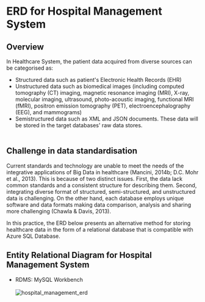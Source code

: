 # ERD for Hospital Management System

## Overview
In Healthcare System, the patient data acquired from diverse sources can be categorised as:
- Structured data such as patient's Electronic Health Records (EHR)
- Unstructured data such as biomedical images (including computed tomography (CT) imaging, magnetic resonance imaging (MRI), X-ray, molecular imaging, ultrasound, photo-acoustic imaging, functional MRI (fMRI), positron emission tomography (PET), electroencephalography (EEG), and mammograms)
- Semistructured data such as XML and JSON documents. 
These data will be stored in the target databases' raw data stores.
<br/><br/>

## Challenge in data standardisation
Current standards and technology are unable to meet the needs of the integrative applications of Big Data in healthcare (Mancini, 2014b; D.C. Mohr et al., 2013). This is because of two distinct issues. First, the data lack common standards and a consistent structure for describing them. Second, integrating diverse format of structured, semi-structured, and unstructured data is challenging. On the other hand, each database employs unique software and data formats making data comparison, analysis and sharing more challenging (Chawla & Davis, 2013).

In this practice, the ERD below presents an alternative method for storing healthcare data in the form of a relational database that is compatible with Azure SQL Database.

## Entity Relational Diagram for Hospital Management System
- RDMS: MySQL Workbench
<br/><br/>
![hospital_management_erd](https://user-images.githubusercontent.com/90888090/187009977-2492a748-91b2-43e7-a7da-3d0dbf8a3f5e.png)
